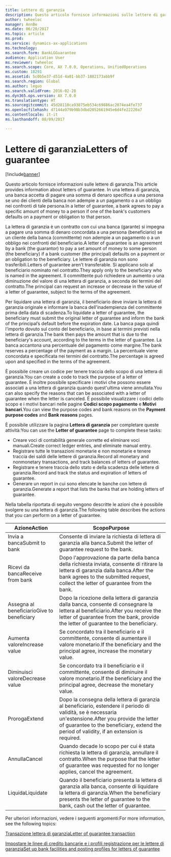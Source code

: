 ```yaml
---
title: Lettere di garanzia
description: Questo articolo fornisce informazioni sulle lettere di garanzia. In una lettera di garanzia, una banca accetta di pagare una somma di denaro specifica a una persona se uno dei clienti della banca non adempie a un pagamento o a un obbligo nei confronti di tale persona.
author: twheeloc
manager: AnnBe
ms.date: 06/20/2017
ms.topic: article
ms.prod: 
ms.service: dynamics-ax-applications
ms.technology: 
ms.search.form: BankLGGuarantee
audience: Application User
ms.reviewer: twheeloc
ms.search.scope: Core, AX 7.0.0, Operations, UnifiedOperations
ms.custom: 18291
ms.assetid: 5c0b5e37-d51d-4a01-bb37-1882173abb9f
ms.search.region: Global
ms.author: leguo
ms.search.validFrom: 2016-02-28
ms.dyn365.ops.version: AX 7.0.0
ms.translationtype: HT
ms.sourcegitcommit: 45d28110ca93875eb534c69886ac2074ea4fe737
ms.openlocfilehash: d7144a979b98b3dbd2052661945e6d4fe22220a7
ms.contentlocale: it-it
ms.lasthandoff: 08/09/2017

---
```


# <a name="letters-of-guarantee"></a><span data-ttu-id="912cc-104">Lettere di garanzia</span><span class="sxs-lookup"><span data-stu-id="912cc-104">Letters of guarantee</span></span>

[!include[banner](../includes/banner.md)]


<span data-ttu-id="912cc-105">Questo articolo fornisce informazioni sulle lettere di garanzia.</span><span class="sxs-lookup"><span data-stu-id="912cc-105">This article provides information about letters of guarantee.</span></span> <span data-ttu-id="912cc-106">In una lettera di garanzia, una banca accetta di pagare una somma di denaro specifica a una persona se uno dei clienti della banca non adempie a un pagamento o a un obbligo nei confronti di tale persona.</span><span class="sxs-lookup"><span data-stu-id="912cc-106">In a letter of guarantee, a bank agrees to pay a specific amount of money to a person if one of the bank's customers defaults on a payment or obligation to that person.</span></span> 

<span data-ttu-id="912cc-107">La lettera di garanzia è un contratto con cui una banca (garante) si impegna a pagare una somma di denaro concordata a una persona (beneficiario) se un cliente della banca (committente) non adempie a un pagamento o a un obbligo nei confronti del beneficiario.</span><span class="sxs-lookup"><span data-stu-id="912cc-107">A letter of guarantee is an agreement by a bank (the guarantor) to pay a set amount of money to some person (the beneficiary) if a bank customer (the principal) defaults on a payment or an obligation to the beneficiary.</span></span> <span data-ttu-id="912cc-108">Le lettere di garanzia non sono trasferibili.</span><span class="sxs-lookup"><span data-stu-id="912cc-108">Letters of guarantee aren't transferable.</span></span> <span data-ttu-id="912cc-109">Si applicano solo al beneficiario nominato nel contratto.</span><span class="sxs-lookup"><span data-stu-id="912cc-109">They apply only to the beneficiary who is named in the agreement.</span></span> <span data-ttu-id="912cc-110">Il committente può richiedere un aumento o una diminuzione del valore di una lettera di garanzia, a seconda dei termini del contratto.</span><span class="sxs-lookup"><span data-stu-id="912cc-110">The principal can request an increase or decrease in the value of a letter of guarantee, subject to the terms of the agreement.</span></span> 

<span data-ttu-id="912cc-111">Per liquidare una lettera di garanzia, il beneficiario deve inviare la lettera di garanzia originale e informare la banca dell'inadempienza del committente prima della data di scadenza.</span><span class="sxs-lookup"><span data-stu-id="912cc-111">To liquidate a letter of guarantee, the beneficiary must submit the original letter of guarantee and inform the bank of the principal’s default before the expiration date.</span></span> <span data-ttu-id="912cc-112">La banca paga quindi l'importo dovuto sul conto del beneficiario, in base ai termini previsti nella lettera di garanzia.</span><span class="sxs-lookup"><span data-stu-id="912cc-112">The bank then pays the amount that is due to the beneficiary's account, according to the terms in the letter of guarantee.</span></span> <span data-ttu-id="912cc-113">La banca accantona una percentuale del pagamento come margine.</span><span class="sxs-lookup"><span data-stu-id="912cc-113">The bank reserves a percentage of the payment as a margin.</span></span> <span data-ttu-id="912cc-114">La percentuale viene concordata e specificata nei termini del contratto.</span><span class="sxs-lookup"><span data-stu-id="912cc-114">The percentage is agreed upon and specified in the terms of the agreement.</span></span> 

<span data-ttu-id="912cc-115">È possibile creare un codice per tenere traccia dello scopo di una lettera di garanzia.</span><span class="sxs-lookup"><span data-stu-id="912cc-115">You can create a code to track the purpose of a letter of guarantee.</span></span> <span data-ttu-id="912cc-116">È inoltre possibile specificare i motivi che possono essere associati a una lettera di garanzia quando quest'ultima viene annullata.</span><span class="sxs-lookup"><span data-stu-id="912cc-116">You can also specify the reasons that can be associated with a letter of guarantee when the letter is canceled.</span></span> <span data-ttu-id="912cc-117">È possibile visualizzare i codici dello scopo e i motivi bancari nelle pagine **Codici scopo pagamento** e **Motivi bancari**.</span><span class="sxs-lookup"><span data-stu-id="912cc-117">You can view the purpose codes and bank reasons on the **Payment purpose codes** and **Bank reasons** pages.</span></span> 

<span data-ttu-id="912cc-118">È possibile utilizzare la pagina **Lettera di garanzia** per completare queste attività:</span><span class="sxs-lookup"><span data-stu-id="912cc-118">You can use the **Letter of guarantee** page to complete these tasks:</span></span>

-   <span data-ttu-id="912cc-119">Creare voci di contabilità generale corrette ed eliminare voci manuali.</span><span class="sxs-lookup"><span data-stu-id="912cc-119">Create correct ledger entries, and eliminate manual entry.</span></span>
-   <span data-ttu-id="912cc-120">Registrare tutte le transazioni monetarie e non monetarie e tenere traccia dei saldi delle lettere di garanzia.</span><span class="sxs-lookup"><span data-stu-id="912cc-120">Record all monetary and nonmonetary transactions, and track balances of letters of guarantee.</span></span>
-   <span data-ttu-id="912cc-121">Registrare e tenere traccia dello stato e della scadenza delle lettere di garanzia.</span><span class="sxs-lookup"><span data-stu-id="912cc-121">Record and track the status and expiration of letters of guarantee.</span></span>
-   <span data-ttu-id="912cc-122">Generare un report in cui sono elencate le banche con lettere di garanzia.</span><span class="sxs-lookup"><span data-stu-id="912cc-122">Generate a report that lists the banks that are holding letters of guarantee.</span></span>

<span data-ttu-id="912cc-123">Nella tabella riportata di seguito vengono descritte le azioni che è possibile svolgere su una lettera di garanzia.</span><span class="sxs-lookup"><span data-stu-id="912cc-123">The following table describes the actions that you can perform on a letter of guarantee.</span></span>

| <span data-ttu-id="912cc-124">Azione</span><span class="sxs-lookup"><span data-stu-id="912cc-124">Action</span></span>              | <span data-ttu-id="912cc-125">Scopo</span><span class="sxs-lookup"><span data-stu-id="912cc-125">Purpose</span></span>                                                                                                                   |
|---------------------|---------------------------------------------------------------------------------------------------------------------------|
| <span data-ttu-id="912cc-126">Invia a banca</span><span class="sxs-lookup"><span data-stu-id="912cc-126">Submit to bank</span></span>      | <span data-ttu-id="912cc-127">Consente di inviare la richiesta di lettera di garanzia alla banca.</span><span class="sxs-lookup"><span data-stu-id="912cc-127">Submit the letter of guarantee request to the bank.</span></span>                                                                       |
| <span data-ttu-id="912cc-128">Ricevi da banca</span><span class="sxs-lookup"><span data-stu-id="912cc-128">Receive from bank</span></span>   | <span data-ttu-id="912cc-129">Dopo l'approvazione da parte della banca della richiesta inviata, consente di ritirare la lettera di garanzia dalla banca.</span><span class="sxs-lookup"><span data-stu-id="912cc-129">After the bank agrees to the submitted request, collect the letter of guarantee from the bank.</span></span>                            |
| <span data-ttu-id="912cc-130">Assegna al beneficiario</span><span class="sxs-lookup"><span data-stu-id="912cc-130">Give to beneficiary</span></span> | <span data-ttu-id="912cc-131">Dopo la ricezione della lettera di garanzia dalla banca, consente di consegnare la lettera al beneficiario.</span><span class="sxs-lookup"><span data-stu-id="912cc-131">After you receive the letter of guarantee from the bank, provide the letter of guarantee to the beneficiary.</span></span>              |
| <span data-ttu-id="912cc-132">Aumenta valore</span><span class="sxs-lookup"><span data-stu-id="912cc-132">Increase value</span></span>      | <span data-ttu-id="912cc-133">Se concordato tra il beneficiario e il committente, consente di aumentare il valore monetario.</span><span class="sxs-lookup"><span data-stu-id="912cc-133">If the beneficiary and the principal agree, increase the monetary value.</span></span>                                                  |
| <span data-ttu-id="912cc-134">Diminuisci valore</span><span class="sxs-lookup"><span data-stu-id="912cc-134">Decrease value</span></span>      | <span data-ttu-id="912cc-135">Se concordato tra il beneficiario e il committente, consente di diminuire il valore monetario.</span><span class="sxs-lookup"><span data-stu-id="912cc-135">If the beneficiary and the principal agree, decrease the monetary value.</span></span>                                                  |
| <span data-ttu-id="912cc-136">Proroga</span><span class="sxs-lookup"><span data-stu-id="912cc-136">Extend</span></span>              | <span data-ttu-id="912cc-137">Dopo la consegna della lettera di garanzia al beneficiario, estendere il periodo di validità, se è necessaria un'estensione.</span><span class="sxs-lookup"><span data-stu-id="912cc-137">After you provide the letter of guarantee to the beneficiary, extend the period of validity, if an extension is required.</span></span> |
| <span data-ttu-id="912cc-138">Annulla</span><span class="sxs-lookup"><span data-stu-id="912cc-138">Cancel</span></span>              | <span data-ttu-id="912cc-139">Quando decade lo scopo per cui è stata richiesta la lettera di garanzia, annullare il contratto.</span><span class="sxs-lookup"><span data-stu-id="912cc-139">When the purpose that the letter of guarantee was requested for no longer applies, cancel the agreement.</span></span>                  |
| <span data-ttu-id="912cc-140">Liquida</span><span class="sxs-lookup"><span data-stu-id="912cc-140">Liquidate</span></span>           | <span data-ttu-id="912cc-141">Quando il beneficiario presenta la lettera di garanzia alla banca, consente di liquidare la lettera di garanzia.</span><span class="sxs-lookup"><span data-stu-id="912cc-141">When the beneficiary presents the letter of guarantee to the bank, cash out the letter of guarantee.</span></span>                      |


<span data-ttu-id="912cc-142">Per ulteriori informazioni, vedere i seguenti argomenti:</span><span class="sxs-lookup"><span data-stu-id="912cc-142">For more information, see the following topics:</span></span>

[<span data-ttu-id="912cc-143">Transazione lettera di garanzia</span><span class="sxs-lookup"><span data-stu-id="912cc-143">Letter of guarantee transaction</span></span>](tasks/letter-guarantee-transaction.md)

[<span data-ttu-id="912cc-144">Impostare le linee di credito bancarie e i profili registrazione per le lettere di garanzia</span><span class="sxs-lookup"><span data-stu-id="912cc-144">Set up bank facilities and posting profiles for letters of guarantee</span></span>](tasks/set-up-bank-facilities-posting-profiles.md)



